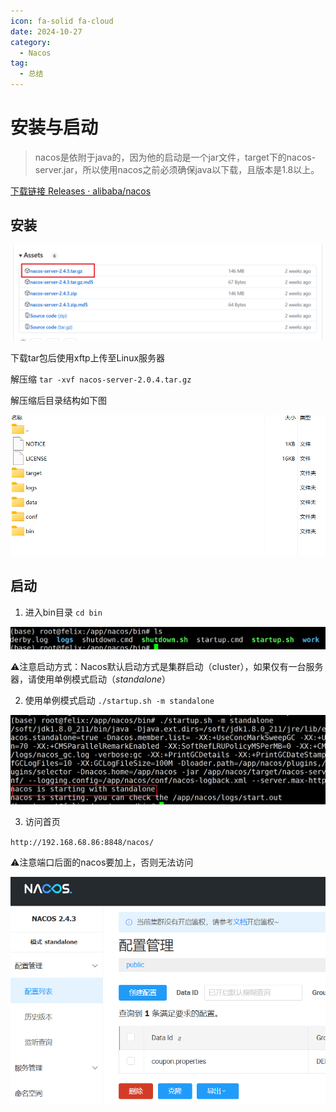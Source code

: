 ```yaml
---
icon: fa-solid fa-cloud
date: 2024-10-27
category:
  - Nacos
tag:
  - 总结
---
```

# 安装与启动

>nacos是依附于java的，因为他的启动是一个jar文件，target下的nacos-server.jar，所以使用nacos之前必须确保java以下载，且版本是1.8以上。

[下载链接 Releases · alibaba/nacos](https://github.com/alibaba/nacos/releases)

## 安装

![image-20241027184717558](0.安装与启动.assets\image-20241027184717558.png)

下载tar包后使用xftp上传至Linux服务器

解压缩 `tar -xvf nacos-server-2.0.4.tar.gz`

解压缩后目录结构如下图

![image-20241027185010245](0.安装与启动.assets\image-20241027185010245.png)

## 启动

1. 进入bin目录 `cd bin`

![image-20241027185621399](0.安装与启动.assets\image-20241027185621399.png)

:warning:注意启动方式：Nacos默认启动方式是集群启动（cluster），如果仅有一台服务器，请使用单例模式启动（*standalone*）

2. 使用单例模式启动 `./startup.sh -m standalone  `

![image-20241027190053953](0.安装与启动.assets\image-20241027190053953.png)

3. 访问首页 

`http://192.168.68.86:8848/nacos/`

:warning:注意端口后面的nacos要加上，否则无法访问

![image-20241027190233218](0.安装与启动.assets\image-20241027190233218.png)
